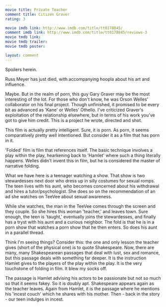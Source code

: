 ```yaml
---
movie title: Private Teacher
comment title: Citizen Graver
rating: 3

movie imdb link: http://www.imdb.com/title/tt0178845/
comment imdb link: http://www.imdb.com/title/tt0178845/reviews-3
movie tmdb link: 
movie tmdb trailer: 
movie tmdb poster: 

layout: comment
---
```


Spoilers herein.

Russ Meyer has just died, with accompanying hoopla about his art and influence.

Maybe. But in the realm of porn, this guy Gary Graver may be the most interesting of the lot. For those who don't know, he was Orson Welles' collaborator on his final project. Though unfinished, it promised to be every bit as advanced as 'Kane' or Welles' Othello. I've criticized Graver's exploitation of the relationship elsewhere, but in terms of his work you've got to give him credit. This is a project he wrote, directed and shot.

This film is actually pretty intelligent. Sure, it is porn. As porn, it seems comparatively pretty well intentioned. But consider it as a film that has porn in it.

'Folded' film is film that references itself. The basic technique involves a play within the play, hearkening back to 'Hamlet' where such a thing literally happens. Welles didn't invent this in film, but he is considered the master of narrative folding.

What we have here is a teenager watching a show. That show is two stewardesses next door who dress up in silly costumes for sexual romps. The teen lives with his aunt, who becomes concerned about his withdrawal and hires a tutor/psychologist. She does so on the recommendation of an ad she watches on TeeVee about sexual awareness.

While she watches, the man in the TeeVee comes through the screen and they couple. So she hires this woman 'teacher,' and leaves town. Sure enough, the teen is 'taught,' eventually joins the stewardesses, and finally has a tryst with his aunt and a curious neighbor. The fold is that he is in a porn show that watches a porn show that he then enters. So does his aunt in a parallel thread. 

Think I'm seeing things? Consider this: the one and only lesson the teacher gives (short of the physical one) is to quote Shakespeare. Now, there are many, many Shakespearean passages that deal with lust, sex and romance, but this passage deals with something far deeper. It is the instruction Hamlet gives to the players of the play within the play. It is the very touchstone of folding in film. It blew my socks off.

The passage is Hamlet advising his actors to be passionate but not so much so that it seems fakey. So it is doubly apt. Shakespeare appears again as the teacher leaves. Again from Hamlet, it is the passage where he mentions his 'incest couch' which he shares with his mother. Then - back in the story - our teen indulges in incest.